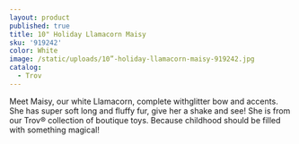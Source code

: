 ```yaml
---
layout: product
published: true
title: 10" Holiday Llamacorn Maisy
sku: '919242'
color: White
image: /static/uploads/10”-holiday-llamacorn-maisy-919242.jpg
catalog:
  - Trov
---
```

Meet Maisy, our white Llamacorn, complete withglitter bow and accents. She has super soft long and fluffy fur, give her a shake and see! She is from our Trov® collection of boutique toys. Because childhood should be filled with something magical!
